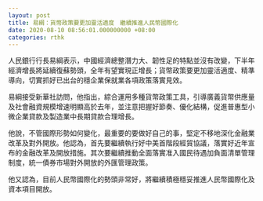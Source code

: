 ```yaml
---
layout: post
title: 易綱：貨幣政策要更加靈活適度　繼續推進人民幣國際化
date: 2020-08-10 08:56:01.000000000 +08:00
categories: rthk
---
```


人民銀行行長易綱表示，中國經濟總整潛力大、韌性足的特點並沒有改變，下半年經濟增長將延續復蘇勢頭，全年有望實現正增長；貨幣政策要更加靈活適度、精準導向，切實抓好已出台的穩企業保就業各項政策落實見效。

易綱接受新華社訪問，他指出，綜合運用多種貨幣政策工具，引導廣義貨幣供應量及社會融資規模增速明顯高於去年，並注意把握好節奏、優化結構，促進普惠型小微企業貸款及製造業中長期貸款合理增長。

他說，不管國際形勢如何變化，最重要的要做好自己的事，堅定不移地深化金融業改革及對外開放。他認為，首先要繼續執行好中美首階段經貿協議，落實好近年宣布的金融改革及開放措施。其次要繼續推動全面落實准入國民待遇加負面清單管理制度，統一債券市場對外開放的外匯管理政策。

他又認為，目前人民幣國際化的勢頭非常好，將繼續積極穩妥推進人民幣國際化及資本項目開放。

